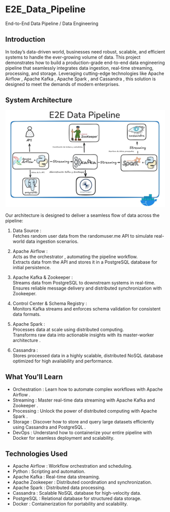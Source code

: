 # E2E_Data_Pipeline
End-to-End Data Pipeline / Data Engineering

## Introduction

In today’s data-driven world, businesses need robust, scalable, and efficient systems to handle the ever-growing volume of data. This project demonstrates how to build a production-grade end-to-end data engineering pipeline  that seamlessly integrates data ingestion, real-time streaming, processing, and storage. Leveraging cutting-edge technologies like Apache Airflow , Apache Kafka , Apache Spark , and Cassandra , this solution is designed to meet the demands of modern enterprises.

## System Architecture

![System Architecture](https://github.com/pedrogmnzmr/E2E_Data_Pipeline/blob/main/E2E.jpg?raw=true)

Our architecture is designed to deliver a seamless flow of data across the pipeline: 

1. Data Source :   
    Fetches random user data from the randomuser.me API to simulate real-world data ingestion scenarios.
        

2. Apache Airflow :   
    Acts as the orchestrator , automating the pipeline workflow.  
    Extracts data from the API and stores it in a PostgreSQL database  for initial persistence.
        

3. Apache Kafka & Zookeeper :   
    Streams data from PostgreSQL to downstream systems in real-time.  
    Ensures reliable message delivery and distributed synchronization with Zookeeper.
        

4. Control Center & Schema Registry :   
    Monitors Kafka streams and enforces schema validation for consistent data formats.
        

5. Apache Spark :   
    Processes data at scale using distributed computing.  
    Transforms raw data into actionable insights with its master-worker architecture .
        

6. Cassandra :   
    Stores processed data in a highly scalable, distributed NoSQL database optimized for high availability and performance.
         

## What You'll Learn

- Orchestration : Learn how to automate complex workflows with Apache Airflow .
- Streaming : Master real-time data streaming with Apache Kafka  and Zookeeper .
- Processing : Unlock the power of distributed computing with Apache Spark .
- Storage : Discover how to store and query large datasets efficiently using Cassandra  and PostgreSQL .
- DevOps : Understand how to containerize your entire pipeline with Docker  for seamless deployment and scalability.

## Technologies Used

- Apache Airflow : Workflow orchestration and scheduling.
- Python : Scripting and automation.
- Apache Kafka : Real-time data streaming.
- Apache Zookeeper : Distributed coordination and synchronization.
- Apache Spark : Distributed data processing.
- Cassandra : Scalable NoSQL database for high-velocity data.
- PostgreSQL : Relational database for structured data storage.
- Docker : Containerization for portability and scalability.
    

